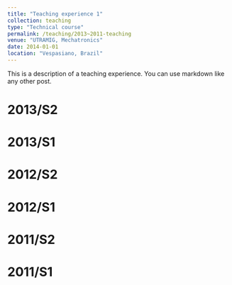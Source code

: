```yaml
---
title: "Teaching experience 1"
collection: teaching
type: "Technical course"
permalink: /teaching/2013~2011-teaching
venue: "UTRAMIG, Mechatronics"
date: 2014-01-01
location: "Vespasiano, Brazil"
---
```


This is a description of a teaching experience. You can use markdown like any other post.

2013/S2
======

2013/S1
======

2012/S2
======

2012/S1
======

2011/S2
======

2011/S1
======
